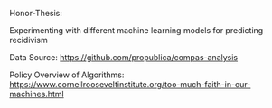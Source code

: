Honor-Thesis:

Experimenting with different machine learning models for predicting recidivism

Data Source: https://github.com/propublica/compas-analysis

Policy Overview of Algorithms: https://www.cornellrooseveltinstitute.org/too-much-faith-in-our-machines.html
